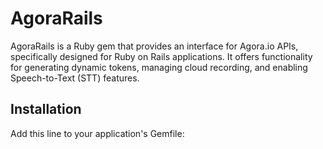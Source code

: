 # AgoraRails

AgoraRails is a Ruby gem that provides an interface for Agora.io APIs, specifically designed for Ruby on Rails applications. It offers functionality for generating dynamic tokens, managing cloud recording, and enabling Speech-to-Text (STT) features.

## Installation

Add this line to your application's Gemfile:
